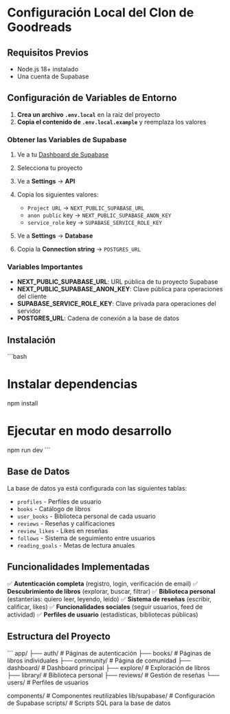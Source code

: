 # Configuración Local del Clon de Goodreads

## Requisitos Previos
- Node.js 18+ instalado
- Una cuenta de Supabase

## Configuración de Variables de Entorno

1. **Crea un archivo `.env.local`** en la raíz del proyecto
2. **Copia el contenido de `.env.local.example`** y reemplaza los valores

### Obtener las Variables de Supabase

1. Ve a tu [Dashboard de Supabase](https://supabase.com/dashboard)
2. Selecciona tu proyecto
3. Ve a **Settings** → **API**
4. Copia los siguientes valores:
   - `Project URL` → `NEXT_PUBLIC_SUPABASE_URL`
   - `anon public` key → `NEXT_PUBLIC_SUPABASE_ANON_KEY`
   - `service_role` key → `SUPABASE_SERVICE_ROLE_KEY`

5. Ve a **Settings** → **Database**
6. Copia la **Connection string** → `POSTGRES_URL`

### Variables Importantes

- **NEXT_PUBLIC_SUPABASE_URL**: URL pública de tu proyecto Supabase
- **NEXT_PUBLIC_SUPABASE_ANON_KEY**: Clave pública para operaciones del cliente
- **SUPABASE_SERVICE_ROLE_KEY**: Clave privada para operaciones del servidor
- **POSTGRES_URL**: Cadena de conexión a la base de datos

## Instalación

\`\`\`bash
# Instalar dependencias
npm install

# Ejecutar en modo desarrollo
npm run dev
\`\`\`

## Base de Datos

La base de datos ya está configurada con las siguientes tablas:
- `profiles` - Perfiles de usuario
- `books` - Catálogo de libros
- `user_books` - Biblioteca personal de cada usuario
- `reviews` - Reseñas y calificaciones
- `review_likes` - Likes en reseñas
- `follows` - Sistema de seguimiento entre usuarios
- `reading_goals` - Metas de lectura anuales

## Funcionalidades Implementadas

✅ **Autenticación completa** (registro, login, verificación de email)
✅ **Descubrimiento de libros** (explorar, buscar, filtrar)
✅ **Biblioteca personal** (estanterías: quiero leer, leyendo, leído)
✅ **Sistema de reseñas** (escribir, calificar, likes)
✅ **Funcionalidades sociales** (seguir usuarios, feed de actividad)
✅ **Perfiles de usuario** (estadísticas, bibliotecas públicas)

## Estructura del Proyecto

\`\`\`
app/
├── auth/           # Páginas de autenticación
├── books/          # Páginas de libros individuales
├── community/      # Página de comunidad
├── dashboard/      # Dashboard principal
├── explore/        # Exploración de libros
├── library/        # Biblioteca personal
├── reviews/        # Gestión de reseñas
└── users/          # Perfiles de usuarios

components/         # Componentes reutilizables
lib/supabase/      # Configuración de Supabase
scripts/           # Scripts SQL para la base de datos
